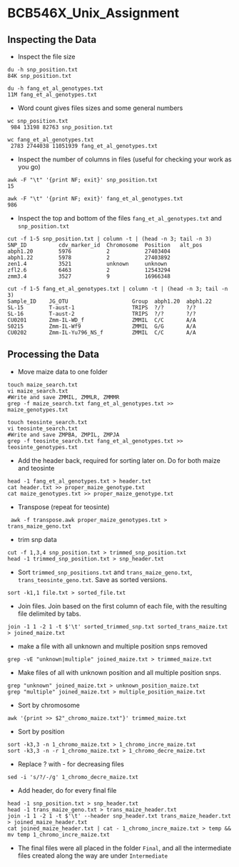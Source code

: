 # BCB546X_Unix_Assignment
## Inspecting the Data

* Inspect the file size
```
du -h snp_position.txt
84K snp_position.txt

du -h fang_et_al_genotypes.txt
11M fang_et_al_genotypes.txt
```
* Word count gives files sizes and some general numbers
```
wc snp_position.txt
 984 13198 82763 snp_position.txt
 
wc fang_et_al_genotypes.txt
 2783 2744038 11051939 fang_et_al_genotypes.txt
```
* Inspect the number of columns in files (useful for checking your work as you go)
```
awk -F "\t" '{print NF; exit}' snp_position.txt
15

awk -F "\t" '{print NF; exit}' fang_et_al_genotypes.txt
986
```
* Inspect the top and bottom of the files `fang_et_al_genotypes.txt` and `snp_position.txt`
```
cut -f 1-5 snp_position.txt | column -t | (head -n 3; tail -n 3)
SNP_ID          cdv_marker_id  Chromosome  Position   alt_pos
abph1.20        5976           2           27403404
abph1.22        5978           2           27403892
zen1.4          3521           unknown     unknown
zfl2.6          6463           2           12543294
zmm3.4          3527           9           16966348

cut -f 1-5 fang_et_al_genotypes.txt | column -t | (head -n 3; tail -n 3)
Sample_ID    JG_OTU                    Group  abph1.20  abph1.22
SL-15        T-aust-1                  TRIPS  ?/?       ?/?
SL-16        T-aust-2                  TRIPS  ?/?       ?/?
CU0201       Zmm-IL-WD_f               ZMMIL  C/C       A/A
S0215        Zmm-IL-Wf9                ZMMIL  G/G       A/A
CU0202       Zmm-IL-Yu796_NS_f         ZMMIL  C/C       A/A
```

## Processing the Data
* Move maize data to one folder
```
touch maize_search.txt 
vi maize_search.txt
#Write and save ZMMIL, ZMMLR, ZMMMR
grep -f maize_search.txt fang_et_al_genotypes.txt >> maize_genotypes.txt

touch teosinte_search.txt 
vi teosinte_search.txt
#Write and save ZMPBA, ZMPIL, ZMPJA
grep -f teosinte_search.txt fang_et_al_genotypes.txt >> teosinte_genotypes.txt
```
* Add the header back, required for sorting later on. Do for both maize and teosinte
```
head -1 fang_et_al_genotypes.txt > header.txt
cat header.txt >> proper_maize_genotype.txt
cat maize_genotypes.txt >> proper_maize_genotype.txt
```
* Transpose (repeat for teosinte)
```
 awk -f transpose.awk proper_maize_genotypes.txt > trans_maize_geno.txt
```

* trim snp data
```
cut -f 1,3,4 snp_position.txt > trimmed_snp_position.txt
head -1 trimmed_snp_position.txt > snp_header.txt
```

* Sort `trimmed_snp_positions.txt` and `trans_maize_geno.txt`, `trans_teosinte_geno.txt`. Save as sorted versions.
```
sort -k1,1 file.txt > sorted_file.txt
```
* Join files. Join based on the first column of each file, with the resulting file delimited by tabs.
```
join -1 1 -2 1 -t $'\t' sorted_trimmed_snp.txt sorted_trans_maize.txt > joined_maize.txt
```
* make a file with all unknown and multiple position snps removed
```
grep -vE "unknown|multiple" joined_maize.txt > trimmed_maize.txt
```
* Make files of all with unknown position and all multiple position snps.
```
grep "unknown" joined_maize.txt > unknown_position_maize.txt
grep "multiple" joined_maize.txt > multiple_position_maize.txt
```

* Sort by chromosome
```
awk '{print >> $2"_chromo_maize.txt"}' trimmed_maize.txt
```
* Sort by position
```
sort -k3,3 -n 1_chromo_maize.txt > 1_chromo_incre_maize.txt
sort -k3,3 -n -r 1_chromo_maize.txt > 1_chromo_decre_maize.txt
```
* Replace ? with - for decreasing files
```
sed -i 's/?/-/g' 1_chromo_decre_maize.txt
```

* Add header, do for every final file
```
head -1 snp_position.txt > snp_header.txt
head -1 trans_maize_geno.txt > trans_maize_header.txt
join -1 1 -2 1 -t $'\t' --header snp_header.txt trans_maize_header.txt > joined_maize_header.txt
cat joined_maize_header.txt | cat - 1_chromo_incre_maize.txt > temp && mv temp 1_chromo_incre_maize.txt
```
* The final files were all placed in the folder `Final`, and all the intermediate files created along the way are under `Intermediate`

<!--stackedit_data:
eyJoaXN0b3J5IjpbLTExMTU1MzEzOTQsMTEyNzk0OTMwOCwxND
UxMjAwOTU3LC01MjE1MzI2NDksODc5MTA0OTQsMTMxMzE3NTI1
MSwxNzEzOTU0NzQ0LC0xNTc5Nzk2NDY2LDIyNzU0MzQxOCwtMT
IwMjk0NDcxOCwtMTkwNjU5MDg3NiwtMTA0MzU5ODYzNiwtNTI2
MjI2MTYwLDY0NTk3OTMwMSwtMTczOTA5NDQ5Nyw1NTg1NjA5ND
MsMTA3NzcyODk0OCwxMDIxNjMxMjQ0LDEwMjA4OTU3NDMsLTg3
OTIxMTUwN119
-->
